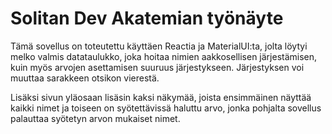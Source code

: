 # Solitan Dev Akatemian työnäyte

Tämä sovellus on toteutettu käyttäen Reactia ja MaterialUI:ta, jolta löytyi melko valmis datataulukko, joka hoitaa nimien aakkosellisen järjestämisen, kuin myös arvojen asettamisen suuruus järjestykseen. Järjestyksen voi muuttaa sarakkeen otsikon vierestä.

Lisäksi sivun yläosaan lisäsin kaksi näkymää, joista ensimmäinen näyttää kaikki nimet ja toiseen on syötettävissä haluttu arvo, jonka pohjalta sovellus palauttaa syötetyn arvon mukaiset nimet.